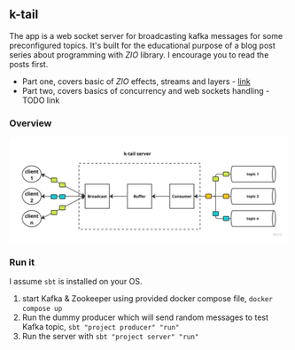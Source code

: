 ## k-tail

The app is a web socket server for broadcasting kafka messages for some preconfigured topics.
It's built for the educational purpose of a blog post series about programming with _ZIO_
library.  I encourage you to read the posts first.

* Part one, covers basic of _ZIO_ effects, streams and layers - [link](zio.config.typesafe.*
  )
* Part two, covers basics of concurrency and web sockets handling - TODO link

### Overview

![k-tail-overview](k-tail-overview.jpg)

### Run it

I assume `sbt` is installed on your OS.

1. start Kafka & Zookeeper using provided docker compose file, `docker compose up`
2. Run the dummy producer which will send random messages to test Kafka
   topic, `sbt "project producer" "run"`
3. Run the server with `sbt "project server" "run"`